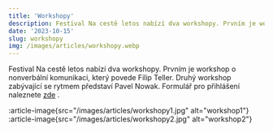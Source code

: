```yaml
---
title: 'Workshopy'
description: Festival Na cestě letos nabízí dva workshopy. Prvním je workshop o nonverbální komunikaci, který povede Filip Teller. Druhý workshop zabývající se rytmem představí Pavel Nowak. 
date: '2023-10-15'
slug: workshopy
img: /images/articles/workshopy.webp
---
```

Festival Na cestě letos nabízí dva workshopy. Prvním je workshop o nonverbální komunikaci, který povede Filip Teller. Druhý workshop zabývající se rytmem představí Pavel Nowak. Formulář pro přihlášení naleznete <span class="text-orange-400"> [zde](https://forms.gle/RkBTiDCGkhWLnNxQA) </span>.


:article-image{src="/images/articles/workshopy1.jpg" alt="workshop1"}
:article-image{src="/images/articles/workshopy2.jpg" alt="workshop2"}


